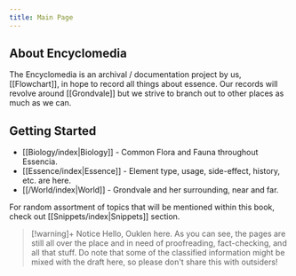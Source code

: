 ```yaml
---
title: Main Page
---
```

## About Encyclomedia
The Encyclomedia is an archival / documentation project by us, [[Flowchart]], in hope to record all things about essence. Our records will revolve around [[Grondvale]] but we strive to branch out to other places as much as we can.
## Getting Started
- [[Biology/index|Biology]] - Common Flora and Fauna throughout Essencia.
- [[Essence/index|Essence]] - Element type, usage, side-effect, history, etc. are here.
- [[/World/index|World]] - Grondvale and her surrounding, near and far.

For random assortment of topics that will be mentioned within this book, check out [[Snippets/index|Snippets]] section.

> [!warning]+ Notice
> Hello, Ouklen here. As you can see, the pages are still all over the place and in need of proofreading, fact-checking, and all that stuff. Do note that some of the classified information might be mixed with the draft here, so please don't share this with outsiders!
> 


